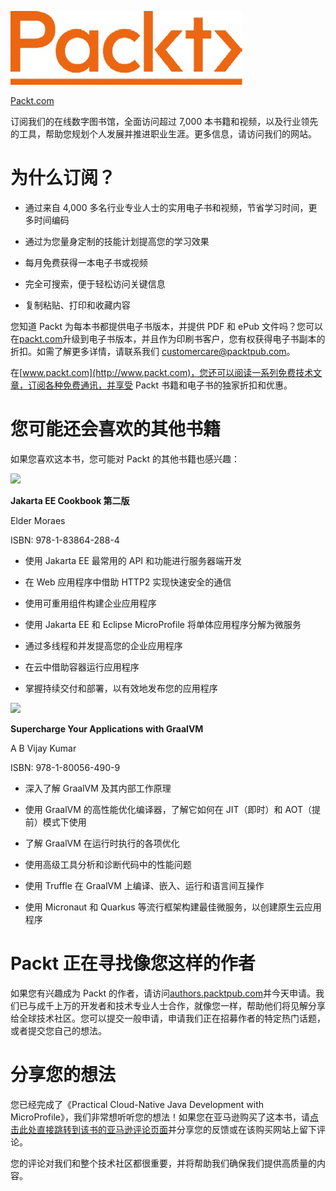 ![](img/Image86710.jpg)

[Packt.com](http://Packt.com)

订阅我们的在线数字图书馆，全面访问超过 7,000 本书籍和视频，以及行业领先的工具，帮助您规划个人发展并推进职业生涯。更多信息，请访问我们的网站。

# 为什么订阅？

+   通过来自 4,000 多名行业专业人士的实用电子书和视频，节省学习时间，更多时间编码

+   通过为您量身定制的技能计划提高您的学习效果

+   每月免费获得一本电子书或视频

+   完全可搜索，便于轻松访问关键信息

+   复制粘贴、打印和收藏内容

您知道 Packt 为每本书都提供电子书版本，并提供 PDF 和 ePub 文件吗？您可以在[packt.com](http://packt.com)升级到电子书版本，并且作为印刷书客户，您有权获得电子书副本的折扣。如需了解更多详情，请联系我们 customercare@packtpub.com。

在[www.packt.com](http://www.packt.com)，您还可以阅读一系列免费技术文章，订阅各种免费通讯，并享受 Packt 书籍和电子书的独家折扣和优惠。

# 您可能还会喜欢的其他书籍

如果您喜欢这本书，您可能对 Packt 的其他书籍也感兴趣：

![](https://www.packtpub.com/product/jakarta-ee-cookbook-second-edition/9781838642884)

**Jakarta EE Cookbook 第二版**

Elder Moraes

ISBN: 978-1-83864-288-4

+   使用 Jakarta EE 最常用的 API 和功能进行服务器端开发

+   在 Web 应用程序中借助 HTTP2 实现快速安全的通信

+   使用可重用组件构建企业应用程序

+   使用 Jakarta EE 和 Eclipse MicroProfile 将单体应用程序分解为微服务

+   通过多线程和并发提高您的企业应用程序

+   在云中借助容器运行应用程序

+   掌握持续交付和部署，以有效地发布您的应用程序

![](https://www.packtpub.com/product/supercharge-your-applications-with-graalvm/9781800564909)

**Supercharge Your Applications with GraalVM**

A B Vijay Kumar

ISBN: 978-1-80056-490-9

+   深入了解 GraalVM 及其内部工作原理

+   使用 GraalVM 的高性能优化编译器，了解它如何在 JIT（即时）和 AOT（提前）模式下使用

+   了解 GraalVM 在运行时执行的各项优化

+   使用高级工具分析和诊断代码中的性能问题

+   使用 Truffle 在 GraalVM 上编译、嵌入、运行和语言间互操作

+   使用 Micronaut 和 Quarkus 等流行框架构建最佳微服务，以创建原生云应用程序

# Packt 正在寻找像您这样的作者

如果您有兴趣成为 Packt 的作者，请访问[authors.packtpub.com](http://authors.packtpub.com)并今天申请。我们已与成千上万的开发者和技术专业人士合作，就像您一样，帮助他们将见解分享给全球技术社区。您可以提交一般申请，申请我们正在招募作者的特定热门话题，或者提交您自己的想法。

# 分享您的想法

您已经完成了《Practical Cloud-Native Java Development with MicroProfile》，我们非常想听听您的想法！如果您在亚马逊购买了这本书，请[点击此处直接跳转到该书的亚马逊评论页面](https://packt.link/r/1-801-07880-7)并分享您的反馈或在该购买网站上留下评论。

您的评论对我们和整个技术社区都很重要，并将帮助我们确保我们提供高质量的内容。
